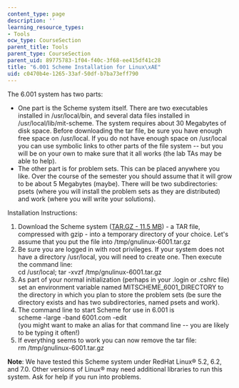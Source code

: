 ```yaml
---
content_type: page
description: ''
learning_resource_types:
- Tools
ocw_type: CourseSection
parent_title: Tools
parent_type: CourseSection
parent_uid: 89775783-1f04-f40c-3f68-ee415df41c28
title: "6.001 Scheme Installation for Linux\xAE"
uid: c0470b4e-1265-33af-50df-b7ba73eff790
---
```


The 6.001 system has two parts:

*   One part is the Scheme system itself. There are two executables installed in /usr/local/bin, and several data files installed in /usr/local/lib/mit-scheme. The system requires about 30 Megabytes of disk space. Before downloading the tar file, be sure you have enough free space on /usr/local. If you do not have enough space on /usr/local you can use symbolic links to other parts of the file system -- but you will be on your own to make sure that it all works (the lab TAs may be able to help).
*   The other part is for problem sets. This can be placed anywhere you like. Over the course of the semester you should assume that it will grow to be about 5 Megabytes (maybe). There will be two subdirectories: psets (where you will install the problem sets as they are distributed) and work (where you will write your solutions).

Installation Instructions:

1.  Download the Scheme system ([TAR.GZ - 11.5 MB](/ans7870/6/6.090/iap05/tools/gnulinux-6001.tar.gz)) - a TAR file, compressed with gzip - into a temporary directory of your choice. Let's assume that you put the file into /tmp/gnulinux-6001.tar.gz
2.  Be sure you are logged in with root privileges. If your system does not have a directory /usr/local, you will need to create one. Then execute the command line:  
    cd /usr/local; tar -xvzf /tmp/gnulinux-6001.tar.gz
3.  As part of your normal initialization (perhaps in your .login or .cshrc file) set an environment variable named MITSCHEME\_6001\_DIRECTORY to the directory in which you plan to store the problem sets (be sure the directory exists and has two subdirectories, named psets and work).
4.  The command line to start Scheme for use in 6.001 is  
    scheme -large -band 6001.com -edit  
    (you might want to make an alias for that command line -- you are likely to be typing it often!)
5.  If everything seems to work you can now remove the tar file:  
    rm /tmp/gnulinux-6001.tar.gz

**Note**: We have tested this Scheme system under RedHat Linux® 5.2, 6.2, and 7.0. Other versions of Linux® may need additional libraries to run this system. Ask for help if you run into problems.